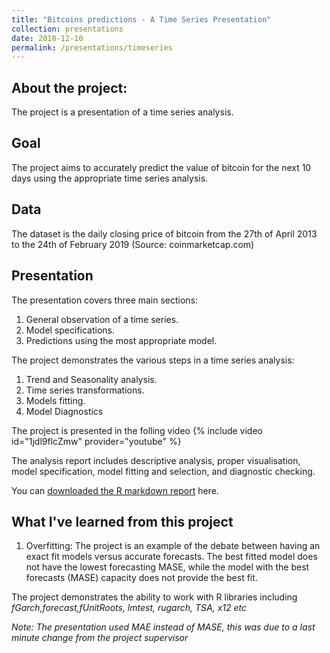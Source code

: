 ```yaml
---
title: "Bitcoins predictions - A Time Series Presentation"
collection: presentations
date: 2018-12-10
permalink: /presentations/timeseries
---
```

## About the project:
  The project is a presentation of a time series analysis.

## Goal
  The project aims to accurately predict the value of bitcoin for the next 10 days using the appropriate time series analysis.

## Data
  The dataset is the daily closing price of bitcoin from the 27th of April 2013 to the 24th of February 2019 (Source: coinmarketcap.com)

## Presentation
  The presentation covers three main sections:

  1. General observation of a time series.
  2. Model specifications.
  3. Predictions using the most appropriate model.

  The project demonstrates the various steps in a time series analysis:

  1. Trend and Seasonality analysis.
  2. Time series transformations.
  3. Models fitting.
  4. Model Diagnostics

  The project is presented in the folling video
    {% include video id="1jdl9flcZmw" provider="youtube" %}

  The analysis report includes descriptive analysis, proper visualisation, model specification, model fitting and selection, and diagnostic checking.

  You can [downloaded the R markdown report](https://minhphan88.github.io/assets/timeseriesreport.pdf) here.

## What I've learned from this project
  1. Overfitting: The project is an example of the debate between having an exact fit models versus accurate forecasts. The best fitted model does not have the lowest forecasting MASE, while the model with the best forecasts (MASE) capacity does not provide the best fit.

The project demonstrates the ability to work with R libraries including *fGarch,forecast,fUnitRoots, lmtest, rugarch, TSA, x12 etc*

*Note: The presentation used MAE instead of MASE, this was due to a last minute change from the project supervisor*
